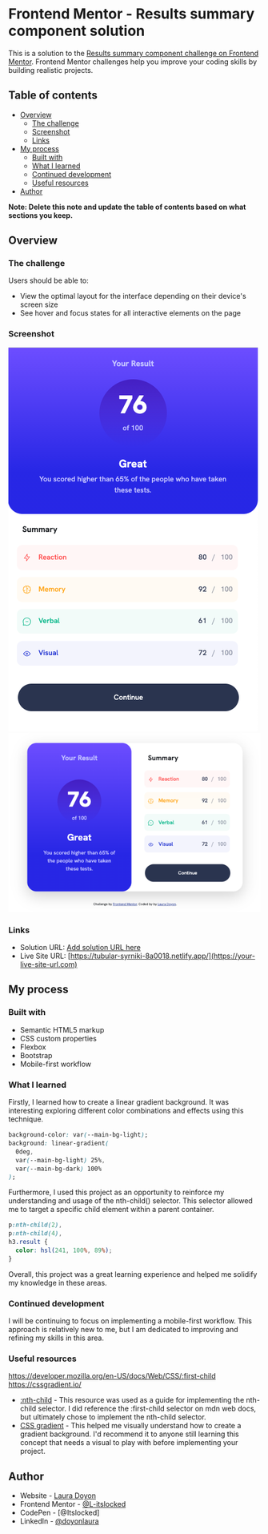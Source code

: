 # Frontend Mentor - Results summary component solution

This is a solution to the [Results summary component challenge on Frontend Mentor](https://www.frontendmentor.io/challenges/results-summary-component-CE_K6s0maV). Frontend Mentor challenges help you improve your coding skills by building realistic projects.

## Table of contents

- [Overview](#overview)
  - [The challenge](#the-challenge)
  - [Screenshot](#screenshot)
  - [Links](#links)
- [My process](#my-process)
  - [Built with](#built-with)
  - [What I learned](#what-i-learned)
  - [Continued development](#continued-development)
  - [Useful resources](#useful-resources)
- [Author](#author)

**Note: Delete this note and update the table of contents based on what sections you keep.**

## Overview

### The challenge

Users should be able to:

- View the optimal layout for the interface depending on their device's screen size
- See hover and focus states for all interactive elements on the page

### Screenshot

![](./screenshot.png)
![](./screenshot-desktop.png)

### Links

- Solution URL: [Add solution URL here](https://your-solution-url.com)
- Live Site URL: [https://tubular-syrniki-8a0018.netlify.app/](https://your-live-site-url.com)

## My process

### Built with

- Semantic HTML5 markup
- CSS custom properties
- Flexbox
- Bootstrap
- Mobile-first workflow

### What I learned

Firstly, I learned how to create a linear gradient background. It was interesting exploring different color combinations and effects using this technique.

```css
background-color: var(--main-bg-light);
background: linear-gradient(
  0deg,
  var(--main-bg-light) 25%,
  var(--main-bg-dark) 100%
);
```

Furthermore, I used this project as an opportunity to reinforce my understanding and usage of the nth-child() selector. This selector allowed me to target a specific child element within a parent container.

```css
p:nth-child(2),
p:nth-child(4),
h3.result {
  color: hsl(241, 100%, 89%);
}
```

Overall, this project was a great learning experience and helped me solidify my knowledge in these areas.

### Continued development

I will be continuing to focus on implementing a mobile-first workflow. This approach is relatively new to me, but I am dedicated to improving and refining my skills in this area.

### Useful resources

https://developer.mozilla.org/en-US/docs/Web/CSS/:first-child
https://cssgradient.io/

- [:nth-child](https://developer.mozilla.org/en-US/docs/Web/CSS/:nth-child) - This resource was used as a guide for implementing the nth-child selector. I did reference the :first-child selector on mdn web docs, but ultimately chose to implement the nth-child selector.
- [CSS gradient](https://cssgradient.io/) - This helped me visually understand how to create a gradient background. I'd recommend it to anyone still learning this concept that needs a visual to play with before implementing your project.

## Author

- Website - [Laura Doyon](https://lauradoyon.netlify.app/)
- Frontend Mentor - [@L-itslocked](https://www.frontendmentor.io/profile//L-itslocked)
- CodePen - [@Itslocked]
- LinkedIn - [@doyonlaura](https://www.linkedin.com/in/doyonlaura)
